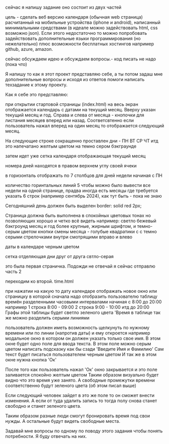 сейчас я напишу задание
оно состоит из двух частей

цель - сделать веб версию календаря (обычная web страница) расчитанный на мобильные устройства (iphone и android), написанный минимальными средствами (в идеале можно задействовать html, css возможно json). Если этого недостаточно то можно попробовать задействовать дополнительные языки программирования (но нежелательно) плюс возможности бесплатных хостингов например github, azure, amazon.

сейчас обсуждаем идею и обсуждаем вопросы.- код писать не надо (пока что)

Я напишу то как я этот проект представляю себе, а ты потом задаш мне дополнительные вопросы и исходя из ответов помоги написать техзадание к этому проекту.

 
Как я себе это представляю:

при открытии стартовой страницы (index.html) на весь экран отображается календарь
с датами на текущий месяц. 
Вверху указан текущий месяц и год. 
Справа и слева от месяца - кнопочки для листания месяцев вперед или назад.
Соответсвтенно если пользователь нажал вперед на один месяц то отображается
следующий месяц. 

На следующие строке сокращенно проставлен дни - ПН ВТ СР ЧТ итд это напечатано желтым цветом на темно сером бэкграунде

затем идет уже сетка календаря отображающая текущий месяц

номера дней находятся в правом верхнем углу своей ячеки

в горизонталь отображать по 7 столбцов для дней недели начиная с ПН

количество горинтальных линий 5 чтобы можно было вывести все недели на одной 
странице, прадва иногда есть месяцы где требуется указать 6 строк (например
сентябрь 2024), как тут быть - пока не знаю

Сегодняшний день должен быть выделен border: solid red 2px;

Страница должна быть выполнена в спокойных цветовых тонах но позволяющих хорошо и четко всё видеть
например: 
светло бежевый бэкгроунд
месяц и год более крупные, жирным шрифтом, и темно-серым цветом
кнопки смены месяца - голубые квадратики с с темно серыми стрелочками внутри
смотрящими вправо и влево

даты в календаре черным цветом

сетка отделяющая дни друг от друга свтло-серая

это была первая страничка.
Подожди не отвечай я сейчас отправлю часть 2





переходим ко второй. time.html

при нажатии на какую то дату календаре отображать новое окно или страницку в 
которой сначала надо отобразить пользователю таблицу времён разделенными часовыми интервалами начиная с 8:00 до 20:00 например
1 строка 8:00 - 09:00
2 строка 9:00 - 10:00
итд до 20:00
Графы этой таблицы будет светло зеленого цвета
'Время в таблице так же можно разделить серыми линиями

пользователь должен иметь возможность щелкунуть по нужному времени или по линии
(напротив даты) и ему откроется например модальное окно в котором он должен
указать только свое имя. 
В этом окне будет одно поле для ввода текста. В этом поле можно серым цветом 
написать подсказку как бы сзади 'Введите Имя и Фамилию'
Сам текст будет писаться пользователем черным цветом
И так же в этом окне нужна кнопка 'Ок'
 
После того как пользователь нажал 'Ок' окно закрывается и это поле заливается
спокойно желтым цветом 
Таким образом визуально будет видно что это время уже занято. А свободные 
промежутки времени соответственно будут зеленого цвета (об этом писал выше)

Если следующий человек зайдет в это же поле то он сможет внести изменения.
А если от туда удалить запись то тогда полу снова станет свободно и станет 
зеленого цвета.

Таким образом разные люди смогут бронировать время под свои нужды. А остальные 
будут видеть свободные места.

Задавай мне вопросы по одному по поводу этого задания чтобы понять потребности. Я буду отвечать на них. 
